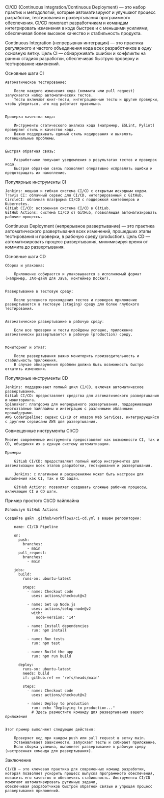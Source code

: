 CI/CD (Continuous Integration/Continuous Deployment) — это набор практик и методологий,
которые автоматизируют и улучшают процесс разработки, тестирования и развертывания программного обеспечения.
CI/CD помогает разработчикам и командам интегрировать изменения в коде быстрее и с меньшими усилиями,
обеспечивая более высокое качество и стабильность продукта.


Continuous Integration (непрерывная интеграция) — это практика регулярного и частого объединения кода
всех разработчиков в одну основную ветку. Цель CI — обнаруживать ошибки и конфликты на ранних стадиях разработки,
обеспечивая быструю проверку и тестирование изменений.


Основные шаги CI

    Автоматическое тестирование:

        После каждого изменения кода (коммита или pull request) запускается набор автоматических тестов.
        Тесты включают юнит-тесты, интеграционные тесты и другие проверки, чтобы убедиться, что код работает правильно.


    Проверка качества кода:

        Инструменты статического анализа кода (например, ESLint, Pylint) проверяют стиль и качество кода.
        Важно поддерживать единый стиль кодирования и выявлять потенциальные проблемы.


    Быстрая обратная связь:

        Разработчики получают уведомления о результатах тестов и проверок кода.
        Быстрая обратная связь позволяет оперативно исправлять ошибки и предотвращать их накопление.


Популярные инструменты CI

    Jenkins: мощная и гибкая система CI/CD с открытым исходным кодом.
    Travis CI: облачный сервис для CI/CD, интегрированный с GitHub.
    CircleCI: облачная платформа CI/CD с поддержкой контейнеров и Kubernetes.
    GitLab CI/CD: встроенная система CI/CD в GitLab.
    GitHub Actions: система CI/CD от GitHub, позволяющая автоматизировать рабочие процессы.



Continuous Deployment (непрерывное развертывание) — это практика автоматического развертывания всех изменений,
прошедших этапы тестирования и проверки, в рабочую среду (production). Цель CD — автоматизировать процесс развертывания,
минимизируя время от коммита до развертывания.


Основные шаги CD

    Сборка и упаковка:

        Приложение собирается и упаковывается в исполняемый формат (например, JAR-файл для Java, контейнер Docker).


    Развертывание в тестовую среду:

        После успешного прохождения тестов и проверок приложение развертывается в тестовую (staging) среду для более глубокого тестирования.


    Автоматическое развертывание в рабочую среду:

        Если все проверки и тесты пройдены успешно, приложение автоматически развертывается в рабочую (production) среду.


    Мониторинг и откат:

        После развертывания важно мониторить производительность и стабильность приложения.
        В случае обнаружения проблем должна быть возможность быстро откатить изменения.


Популярные инструменты CD

    Jenkins: поддерживает полный цикл CI/CD, включая автоматическое развертывание.
    GitLab CI/CD: предоставляет средства для автоматического развертывания и мониторинга.
    Spinnaker: платформа для непрерывного развертывания, поддерживающая многоэтапные пайплайны и интеграцию с различными облачными провайдерами.
    AWS CodePipeline: сервис CI/CD от Amazon Web Services, интегрирующийся с другими сервисами AWS для развертывания.


Совмещенные инструменты CI/CD

    Многие современные инструменты предоставляют как возможности CI, так и CD, объединяя их в единую систему автоматизации.

    Примеры

        GitLab CI/CD: предоставляет полный набор инструментов для автоматизации всех этапов разработки, тестирования и развертывания.

        Jenkins: с плагинами и расширениями может быть настроен для выполнения как CI, так и CD задач.

        GitHub Actions: позволяет создавать сложные рабочие процессы, включающие CI и CD шаги.



Пример простого CI/CD пайплайна

    Используя GitHub Actions

    Создайте файл .github/workflows/ci-cd.yml в вашем репозитории:

        name: CI/CD Pipeline

        on:
          push:
            branches:
              - main
          pull_request:
            branches:
              - main

        jobs:
          build:
            runs-on: ubuntu-latest

            steps:
              - name: Checkout code
                uses: actions/checkout@v2

              - name: Set up Node.js
                uses: actions/setup-node@v2
                with:
                  node-version: '14'

              - name: Install dependencies
                run: npm install

              - name: Run tests
                run: npm test

              - name: Build the app
                run: npm run build

          deploy:
            runs-on: ubuntu-latest
            needs: build
            if: github.ref == 'refs/heads/main'

            steps:
              - name: Checkout code
                uses: actions/checkout@v2

              - name: Deploy to production
                run: echo "Deploying to production..."
                # Здесь разместите команду для развертывания вашего приложения


    Этот пример выполняет следующие действия:

        Проверяет код при каждом push или pull request в ветку main.
        Устанавливает зависимости, запускает тесты и собирает приложение.
        Если сборка успешна, выполняет развертывание в рабочую среду (настроенная команда для развертывания).


Заключение

    CI/CD — это ключевая практика для современных команд разработки,
    которая позволяет ускорить процесс выпуска программного обеспечения,
    повысить его качество и обеспечить стабильность. Инструменты CI/CD помогают автоматизировать рутинные задачи,
    обеспечивая разработчиков быстрой обратной связью и упрощая процесс развертывания приложений.
